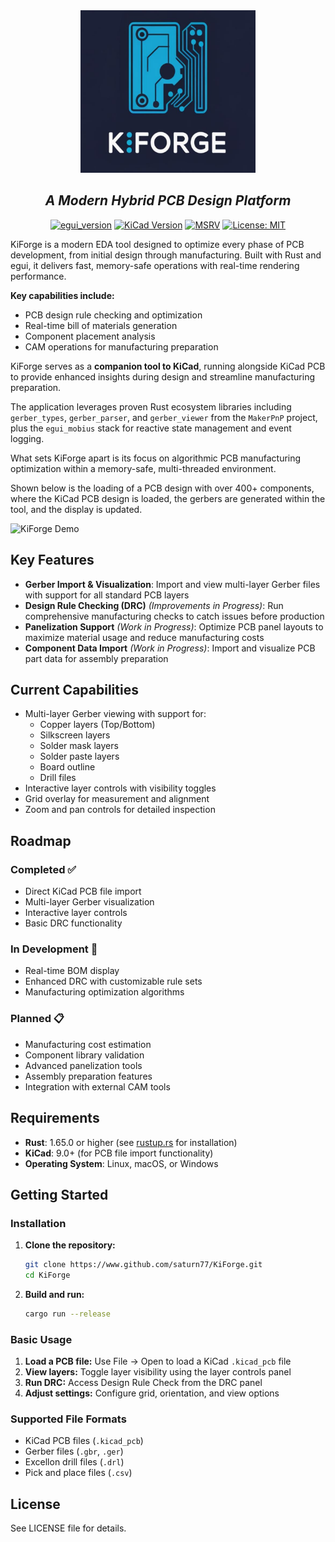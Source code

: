 <div align="center">
<img width=280 height=260 src="./assets/media/KiForgeLogo.png"></img>

## *A Modern Hybrid PCB Design Platform*

[![egui_version](https://img.shields.io/badge/egui-0.31.1-blue)](https://github.com/emilk/egui)
[![KiCad Version](https://img.shields.io/badge/KiCad-9.0+-blue)](https://www.kicad.org/)
[![MSRV](https://img.shields.io/badge/MSRV-1.65.0-blue)](https://blog.rust-lang.org/2022/11/03/Rust-1.65.0.html)
[![License: MIT](https://img.shields.io/badge/License-MIT-green.svg)](https://opensource.org/licenses/MIT)

</div>

KiForge is a modern EDA tool designed to optimize every phase of PCB development, from initial design through manufacturing. Built with Rust and egui, it delivers fast, memory-safe operations with real-time rendering performance.

**Key capabilities include:**
- PCB design rule checking and optimization
- Real-time bill of materials generation
- Component placement analysis
- CAM operations for manufacturing preparation

KiForge serves as a **companion tool to KiCad**, running alongside KiCad PCB to provide enhanced insights during design and streamline manufacturing preparation. 

The application leverages proven Rust ecosystem libraries including `gerber_types`, `gerber_parser`, and `gerber_viewer` from the `MakerPnP` project, plus the `egui_mobius` stack for reactive state management and event logging.

What sets KiForge apart is its focus on algorithmic PCB manufacturing optimization within a memory-safe, multi-threaded environment. 

Shown below is the loading of a PCB design with over 400+ components, where the KiCad PCB design is loaded, the gerbers are generated within the tool, and the display is updated. 

![KiForge Demo](./assets/media/KiForge_usage.gif)

## Key Features

- **Gerber Import & Visualization**: Import and view multi-layer Gerber files with support for all standard PCB layers
- **Design Rule Checking (DRC)** *(Improvements in Progress)*: Run comprehensive manufacturing checks to catch issues before production
- **Panelization Support** *(Work in Progress)*: Optimize PCB panel layouts to maximize material usage and reduce manufacturing costs
- **Component Data Import** *(Work in Progress)*: Import and visualize PCB part data for assembly preparation

## Current Capabilities

- Multi-layer Gerber viewing with support for:
  - Copper layers (Top/Bottom)
  - Silkscreen layers
  - Solder mask layers
  - Solder paste layers
  - Board outline
  - Drill files
- Interactive layer controls with visibility toggles
- Grid overlay for measurement and alignment
- Zoom and pan controls for detailed inspection

## Roadmap

### Completed ✅
- Direct KiCad PCB file import
- Multi-layer Gerber visualization
- Interactive layer controls
- Basic DRC functionality

### In Development 🚧
- Real-time BOM display 
- Enhanced DRC with customizable rule sets
- Manufacturing optimization algorithms

### Planned 📋
- Manufacturing cost estimation
- Component library validation
- Advanced panelization tools
- Assembly preparation features
- Integration with external CAM tools


## Requirements

- **Rust**: 1.65.0 or higher (see [rustup.rs](https://rustup.rs/) for installation)
- **KiCad**: 9.0+ (for PCB file import functionality)
- **Operating System**: Linux, macOS, or Windows

## Getting Started

### Installation

1. **Clone the repository:**
   ```bash
   git clone https://www.github.com/saturn77/KiForge.git
   cd KiForge
   ```

2. **Build and run:**
   ```bash
   cargo run --release
   ```

### Basic Usage

1. **Load a PCB file:** Use File → Open to load a KiCad `.kicad_pcb` file
2. **View layers:** Toggle layer visibility using the layer controls panel
3. **Run DRC:** Access Design Rule Check from the DRC panel
4. **Adjust settings:** Configure grid, orientation, and view options

### Supported File Formats

- KiCad PCB files (`.kicad_pcb`)
- Gerber files (`.gbr`, `.ger`)
- Excellon drill files (`.drl`)
- Pick and place files (`.csv`)

## License

See LICENSE file for details.  
